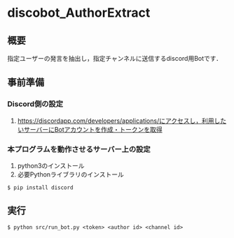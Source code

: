 # discobot_AuthorExtract

## 概要
指定ユーザーの発言を抽出し，指定チャンネルに送信するdiscord用Botです．

## 事前準備
### Discord側の設定
1. https://discordapp.com/developers/applications/にアクセスし，利用したいサーバーにBotアカウントを作成・トークンを取得

### 本プログラムを動作させるサーバー上の設定
1. python3のインストール
2. 必要Pythonライブラリのインストール
```
$ pip install discord
```

## 実行
```
$ python src/run_bot.py <token> <author id> <channel id> 
```
